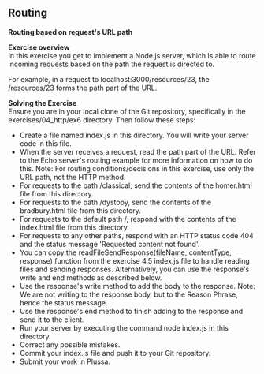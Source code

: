 ## Routing

**Routing based on request's URL path**

**Exercise overview**  
In this exercise you get to implement a Node.js server, which is able to route incoming requests based on the path the request is directed to.

For example, in a request to localhost:3000/resources/23, the /resources/23 forms the path part of the URL.

**Solving the Exercise**  
Ensure you are in your local clone of the Git repository, specifically in the exercises/04_http/ex6 directory. Then follow these steps:

  - Create a file named index.js in this directory. You will write your server code in this file.
  - When the server receives a request, read the path part of the URL. Refer to the Echo server's routing example for more information on how to do this. Note: For routing conditions/decisions in this exercise, use only the URL path, not the HTTP method.
  - For requests to the path /classical, send the contents of the homer.html file from this directory.
  - For requests to the path /dystopy, send the contents of the bradbury.html file from this directory.
  - For requests to the default path /, respond with the contents of the index.html file from this directory.
  - For requests to any other paths, respond with an HTTP status code 404 and the status message 'Requested content not found'.
  - You can copy the readFileSendResponse(fileName, contentType, response) function from the exercise 4.5 index.js file to handle reading files and sending responses. Alternatively, you can use the response's write and end methods as described below.
  - Use the response's write method to add the body to the response. Note: We are not writing to the response body, but to the Reason Phrase, hence the status message.
  - Use the response's end method to finish adding to the response and send it to the client.
  - Run your server by executing the command node index.js in this directory.
  - Correct any possible mistakes.
  - Commit your index.js file and push it to your Git repository.
  - Submit your work in Plussa.
